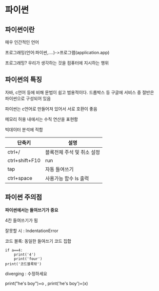 # 파이썬

## 파이썬이란

매우 인간적인 언어

프로그래밍(언어:파이썬,....)->프로그램(application.app)

프로그래밍? 우리가 생각하는 것을 컴퓨터에 지시하는 행위

## 파이썬의 특징

자바, c언어 등에 비해 문법이  쉽고 범용적이다. 드롭박스 등 구글에 서비스 중  절반은  파이썬으로 구성되어 있음

파이썬는  c언어로 만들어져 있어서 서로 호환이 좋음

메모리 허용 내에서는 수칙 연산을 표현함

빅데이터 분석에 적합

| 단축키         | 설명                       |
| -------------- | -------------------------- |
| ctrl+/         | 블록전체 주석 및 취소 설정 |
| ctrl+shift+F10 | run                        |
| tap            | 자동 들여쓰기              |
| ctrl+space     | 사용가능 함수 ls 출력      |

## 파이썬 주의점

**파이썬에서는 들여쓰기가 중요**

4칸 들여쓰기가 됨

잘못할 시 : IndentationError

코드 블록: 동일한 들여쓰기 코드 집합

```
if a==4:
    print('4')
    print('four')
print('코드블록밖')
```

diverging : 수정하세요

print("he's boy")=o  , print('he's boy')=(x)
